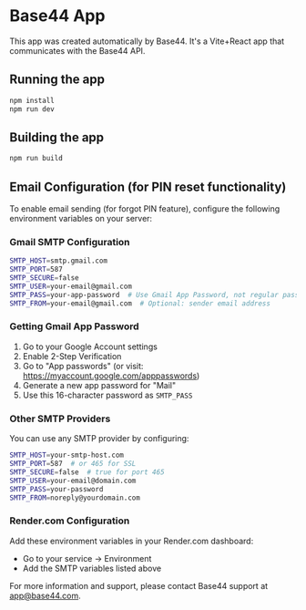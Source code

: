 # Base44 App


This app was created automatically by Base44.
It's a Vite+React app that communicates with the Base44 API.

## Running the app

```bash
npm install
npm run dev
```

## Building the app

```bash
npm run build
```

## Email Configuration (for PIN reset functionality)

To enable email sending (for forgot PIN feature), configure the following environment variables on your server:

### Gmail SMTP Configuration

```bash
SMTP_HOST=smtp.gmail.com
SMTP_PORT=587
SMTP_SECURE=false
SMTP_USER=your-email@gmail.com
SMTP_PASS=your-app-password  # Use Gmail App Password, not regular password
SMTP_FROM=your-email@gmail.com  # Optional: sender email address
```

### Getting Gmail App Password

1. Go to your Google Account settings
2. Enable 2-Step Verification
3. Go to "App passwords" (or visit: https://myaccount.google.com/apppasswords)
4. Generate a new app password for "Mail"
5. Use this 16-character password as `SMTP_PASS`

### Other SMTP Providers

You can use any SMTP provider by configuring:

```bash
SMTP_HOST=your-smtp-host.com
SMTP_PORT=587  # or 465 for SSL
SMTP_SECURE=false  # true for port 465
SMTP_USER=your-email@domain.com
SMTP_PASS=your-password
SMTP_FROM=noreply@yourdomain.com
```

### Render.com Configuration

Add these environment variables in your Render.com dashboard:
- Go to your service → Environment
- Add the SMTP variables listed above

For more information and support, please contact Base44 support at app@base44.com.